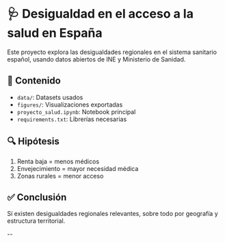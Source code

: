 # 🩺 Desigualdad en el acceso a la salud en España

Este proyecto explora las desigualdades regionales en el sistema sanitario español, usando datos abiertos de INE y Ministerio de Sanidad.

## 📁 Contenido

- `data/`: Datasets usados
- `figures/`: Visualizaciones exportadas
- `proyecto_salud.ipynb`: Notebook principal
- `requirements.txt`: Librerías necesarias

## 🔍 Hipótesis

1. Renta baja = menos médicos
2. Envejecimiento = mayor necesidad médica
3. Zonas rurales = menor acceso

## ✅ Conclusión

Sí existen desigualdades regionales relevantes, sobre todo por geografía y estructura territorial.

--
